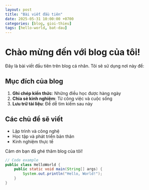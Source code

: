 ```yaml
---
layout: post
title: "Bài viết đầu tiên"
date: 2025-05-31 10:00:00 +0700
categories: [blog, gioi-thieu]
tags: [hello-world, bat-dau]
---
```


# Chào mừng đến với blog của tôi!

Đây là bài viết đầu tiên trên blog cá nhân. Tôi sẽ sử dụng nơi này để:

## Mục đích của blog
1. **Ghi chép kiến thức**: Những điều học được hàng ngày
2. **Chia sẻ kinh nghiệm**: Từ công việc và cuộc sống
3. **Lưu trữ tài liệu**: Để dễ tìm kiếm sau này

## Các chủ đề sẽ viết
- Lập trình và công nghệ
- Học tập và phát triển bản thân
- Kinh nghiệm thực tế

Cảm ơn bạn đã ghé thăm blog của tôi!

```java
// Code example
public class HelloWorld {
    public static void main(String[] args) {
        System.out.println("Hello, World!");
    }
}